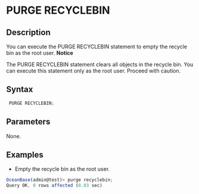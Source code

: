 PURGE RECYCLEBIN 
=====================================



Description 
--------------------

You can execute the PURGE RECYCLEBIN statement to empty the recycle bin as the root user.
**Notice**



The PURGE RECYCLEBIN statement clears all objects in the recycle bin. You can execute this statement only as the root user. Proceed with caution.

Syntax 
---------------

```javascript
 PURGE RECYCLEBIN;
```



Parameters 
-------------------

None.

Examples 
-----------------

* Empty the recycle bin as the root user.




```javascript
OceanBase(admin@test)> purge recyclebin;
Query OK, 0 rows affected (0.03 sec)
```



